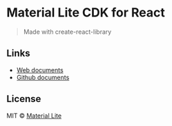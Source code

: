# Material Lite CDK for React

> Made with create-react-library

## Links
- [Web documents](https://material-lite.web.app/react)
- [Github documents](https://github.com/junpei10/material-lite/tree/main/react#readme)


## License
MIT © [Material Lite](https://github.com/junpei10)
